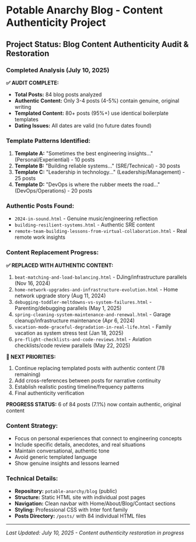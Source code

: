 # Potable Anarchy Blog - Content Authenticity Project

## Project Status: Blog Content Authenticity Audit & Restoration

### Completed Analysis (July 10, 2025)
**✅ AUDIT COMPLETE:**
- **Total Posts:** 84 blog posts analyzed
- **Authentic Content:** Only 3-4 posts (4-5%) contain genuine, original writing
- **Templated Content:** 80+ posts (95%+) use identical boilerplate templates
- **Dating Issues:** All dates are valid (no future dates found)

### Template Patterns Identified:
1. **Template A:** "Sometimes the best engineering insights..." (Personal/Experiential) - 10 posts
2. **Template B:** "Building reliable systems..." (SRE/Technical) - 30 posts  
3. **Template C:** "Leadership in technology..." (Leadership/Management) - 25 posts
4. **Template D:** "DevOps is where the rubber meets the road..." (DevOps/Operations) - 20 posts

### Authentic Posts Found:
- `2024-in-sound.html` - Genuine music/engineering reflection
- `building-resilient-systems.html` - Authentic SRE content
- `remote-team-building-lessons-from-virtual-collaboration.html` - Real remote work insights

### Content Replacement Progress:
**✅ REPLACED WITH AUTHENTIC CONTENT:**
1. `beat-matching-and-load-balancing.html` - DJing/infrastructure parallels (Nov 16, 2024)
2. `home-network-upgrades-and-infrastructure-evolution.html` - Home network upgrade story (Aug 11, 2024)
3. `debugging-toddler-meltdowns-vs-system-failures.html` - Parenting/debugging parallels (May 1, 2025)
4. `spring-cleaning-system-maintenance-and-renewal.html` - Garage cleanup/infrastructure maintenance (Apr 6, 2024)
5. `vacation-mode-graceful-degradation-in-real-life.html` - Family vacation as system stress test (Jan 18, 2025)
6. `pre-flight-checklists-and-code-reviews.html` - Aviation checklists/code review parallels (May 22, 2025)

**🎯 NEXT PRIORITIES:**
1. Continue replacing templated posts with authentic content (78 remaining)
2. Add cross-references between posts for narrative continuity
3. Establish realistic posting timeline/frequency patterns
4. Final authenticity verification

**PROGRESS STATUS:** 6 of 84 posts (7.1%) now contain authentic, original content

### Content Strategy:
- Focus on personal experiences that connect to engineering concepts
- Include specific details, anecdotes, and real situations
- Maintain conversational, authentic tone
- Avoid generic templated language
- Show genuine insights and lessons learned

### Technical Details:
- **Repository:** `potable-anarchy/blog` (public)
- **Structure:** Static HTML site with individual post pages
- **Navigation:** Clean navbar with Home/About/Blog/Contact sections
- **Styling:** Professional CSS with Inter font family
- **Posts Directory:** `/posts/` with 84 individual HTML files

---
*Last Updated: July 10, 2025 - Content authenticity restoration in progress*

